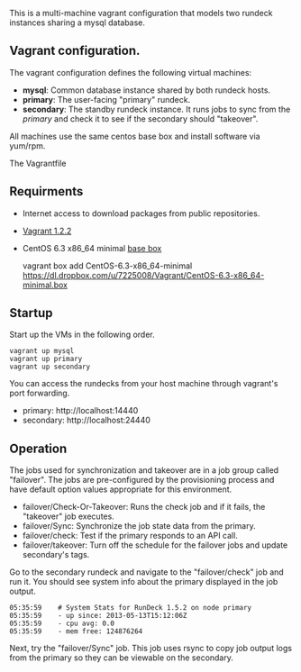 This is a multi-machine vagrant configuration that 
models two rundeck instances sharing a mysql database.

## Vagrant configuration.

The vagrant configuration defines the following virtual machines:

* **mysql**: Common database instance shared by both rundeck hosts.
* **primary**: The user-facing "primary" rundeck.
* **secondary**: The standby rundeck instance. It runs jobs 
  to sync from the _primary_ and check it to see if the secondary should "takeover".

All machines use the same centos base box and install software via yum/rpm.

The Vagrantfile 

## Requirments

* Internet access to download packages from public repositories.
* [Vagrant 1.2.2](http://downloads.vagrantup.com)
* CentOS 6.3 x86_64 minimal [base box](http://www.vagrantbox.es)
   
    vagrant box add CentOS-6.3-x86_64-minimal https://dl.dropbox.com/u/7225008/Vagrant/CentOS-6.3-x86_64-minimal.box

## Startup

Start up the VMs in the following order.

    vagrant up mysql
    vagrant up primary
    vagrant up secondary

You can access the rundecks from your host machine through vagrant's port forwarding.

* primary: http://localhost:14440
* secondary: http://localhost:24440

## Operation

The jobs used for synchronization and takeover are in a job group
called "failover". The jobs are pre-configured by the provisioning process
and have default option values appropriate for this environment.

* failover/Check-Or-Takeover: Runs the check job and if it fails, the "takeover" job executes.
* failover/Sync: Synchronize the job state data from the primary.
* failover/check: Test if the primary responds to an API call. 
* failover/takeover: Turn off the schedule for the failover jobs and update secondary's tags. 

Go to the secondary rundeck and navigate to the "failover/check" job and run it.
You should see system info about the primary displayed in the job output.

    05:35:59    # System Stats for RunDeck 1.5.2 on node primary
	05:35:59	- up since: 2013-05-13T15:12:06Z
	05:35:59	- cpu avg: 0.0
	05:35:59	- mem free: 124876264

Next, try the "failover/Sync" job. This job uses rsync to copy job output logs from the primary
so they can be viewable on the secondary.
